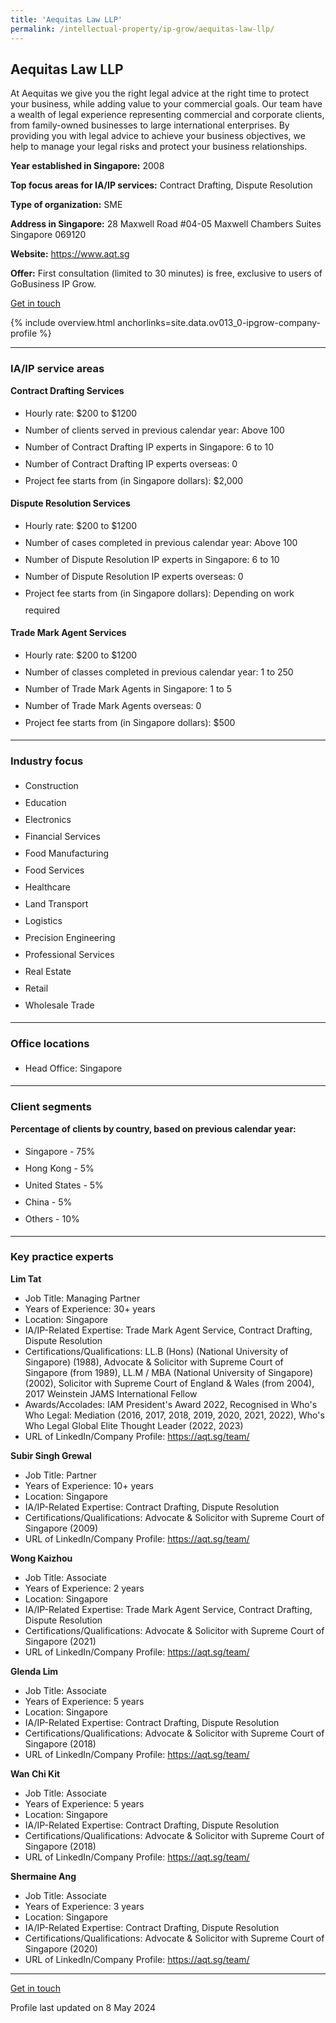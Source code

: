 ```yaml
---
title: 'Aequitas Law LLP'
permalink: /intellectual-property/ip-grow/aequitas-law-llp/
---
```


## Aequitas Law LLP

At Aequitas we give you the right legal advice at the right time to protect your business, while adding value to your commercial goals. Our team have a wealth of legal experience representing commercial and corporate clients, from family-owned businesses to large international enterprises. By providing you with legal advice to achieve your business objectives, we help to manage your legal risks and protect your business relationships.

<b>Year established in Singapore:</b> 2008

<b>Top focus areas for IA/IP services:</b> Contract Drafting, Dispute Resolution

<b>Type of organization:</b> SME

<b>Address in Singapore:</b> 28 Maxwell Road #04-05 Maxwell Chambers Suites Singapore 069120

<b>Website:</b> <a href='https://www.aqt.sg'>https://www.aqt.sg</a>

<b>Offer:</b> First consultation (limited to 30 minutes) is free, exclusive to users of GoBusiness IP Grow.

<a class='btn' href='https://form.gov.sg/67cf9cfa28c24ee0476471b2' target='_blank' rel='noopener'>Get in touch</a>

{% include overview.html anchorlinks=site.data.ov013_0-ipgrow-company-profile %}

---
<a name='ip-related-service-areas'></a>
### IA/IP service areas

**Contract Drafting Services**

<ul>
<li style='line-height: 27px; margin: 0px 0px !important'>Hourly rate:  $200 to $1200</li>
<li style='line-height: 27px; margin: 0px 0px !important'>Number of clients served in previous calendar year: Above 100</li>
<li style='line-height: 27px; margin: 0px 0px !important'>Number of Contract Drafting IP experts in Singapore: 6 to 10</li>
<li style='line-height: 27px; margin: 0px 0px !important'>Number of Contract Drafting IP experts overseas: 0</li>
<li style='line-height: 27px; margin: 0px 0px !important'>Project fee starts from (in Singapore dollars): $2,000</li>
</ul>

**Dispute Resolution Services**

<ul>
<li style='line-height: 27px; margin: 0px 0px !important'>Hourly rate:  $200 to $1200</li>
<li style='line-height: 27px; margin: 0px 0px !important'>Number of cases completed in previous calendar year: Above 100</li>
<li style='line-height: 27px; margin: 0px 0px !important'>Number of Dispute Resolution IP experts in Singapore: 6 to 10</li>
<li style='line-height: 27px; margin: 0px 0px !important'>Number of Dispute Resolution IP experts overseas: 0</li>
<li style='line-height: 27px; margin: 0px 0px !important'>Project fee starts from (in Singapore dollars):  Depending on work required</li>
</ul>

**Trade Mark Agent Services**

<ul>
<li style='line-height: 27px; margin: 0px 0px !important'>Hourly rate:  $200 to $1200</li>
<li style='line-height: 27px; margin: 0px 0px !important'>Number of classes completed in previous calendar year: 1 to 250</li>
<li style='line-height: 27px; margin: 0px 0px !important'>Number of Trade Mark Agents in Singapore: 1 to 5</li>
<li style='line-height: 27px; margin: 0px 0px !important'>Number of Trade Mark Agents overseas: 0</li>
<li style='line-height: 27px; margin: 0px 0px !important'>Project fee starts from (in Singapore dollars):  $500</li>
</ul>

---
<a name='industry-focus'></a>
### Industry focus

<ul><li style='line-height: 27px; margin: 0px 0px !important'> Construction </li><li style='line-height: 27px; margin: 0px 0px !important'>Education </li><li style='line-height: 27px; margin: 0px 0px !important'>Electronics </li><li style='line-height: 27px; margin: 0px 0px !important'>Financial Services </li><li style='line-height: 27px; margin: 0px 0px !important'>Food Manufacturing </li><li style='line-height: 27px; margin: 0px 0px !important'>Food Services </li><li style='line-height: 27px; margin: 0px 0px !important'>Healthcare </li><li style='line-height: 27px; margin: 0px 0px !important'>Land Transport </li><li style='line-height: 27px; margin: 0px 0px !important'>Logistics </li><li style='line-height: 27px; margin: 0px 0px !important'>Precision Engineering </li><li style='line-height: 27px; margin: 0px 0px !important'>Professional Services </li><li style='line-height: 27px; margin: 0px 0px !important'>Real Estate </li><li style='line-height: 27px; margin: 0px 0px !important'>Retail </li><li style='line-height: 27px; margin: 0px 0px !important'>Wholesale Trade</li></ul>

---
<a name='office-locations'></a>
### Office locations

<ul><li style='line-height: 27px; margin: 0px 0px !important'> Head Office: Singapore</li></ul>

---
<a name='client-segments'></a>
### Client segments

**Percentage of clients by country, based on previous calendar year:**

<ul><li style='line-height: 27px; margin: 0px 0px !important'> Singapore - 75%</li><li style='line-height: 27px; margin: 0px 0px !important'>Hong Kong - 5%</li><li style='line-height: 27px; margin: 0px 0px !important'>United States - 5%</li><li style='line-height: 27px; margin: 0px 0px !important'>China - 5%</li><li style='line-height: 27px; margin: 0px 0px !important'>Others - 10%</li></ul>

---
<a name='key-practice-experts'></a>
### Key practice experts

**Lim Tat**

- Job Title: Managing Partner
- Years of Experience: 30+ years
- Location: Singapore
- IA/IP-Related Expertise: Trade Mark Agent Service, Contract Drafting, Dispute Resolution
- Certifications/Qualifications: LL.B (Hons) (National University of Singapore) (1988), Advocate & Solicitor with Supreme Court of Singapore (from 1989), LL.M / MBA (National University of Singapore) (2002), Solicitor with Supreme Court of England & Wales (from 2004), 2017 Weinstein JAMS International Fellow
- Awards/Accolades: IAM President's Award 2022, Recognised in Who's Who Legal: Mediation (2016, 2017, 2018, 2019, 2020, 2021, 2022), Who's Who Legal Global Elite Thought Leader (2022, 2023)
- URL of LinkedIn/Company Profile: <a href="https://aqt.sg/team/" target="_blank" rel="noopener">https://aqt.sg/team/</a>

**Subir Singh Grewal**

- Job Title: Partner
- Years of Experience: 10+ years
- Location: Singapore
- IA/IP-Related Expertise: Contract Drafting, Dispute Resolution
- Certifications/Qualifications: Advocate & Solicitor with Supreme Court of Singapore (2009)
- URL of LinkedIn/Company Profile: <a href="https://aqt.sg/team/" target="_blank" rel="noopener">https://aqt.sg/team/</a>


**Wong Kaizhou**

- Job Title: Associate
- Years of Experience: 2 years
- Location: Singapore
- IA/IP-Related Expertise: Trade Mark Agent Service, Contract Drafting, Dispute Resolution
- Certifications/Qualifications: Advocate & Solicitor with Supreme Court of Singapore (2021)
- URL of LinkedIn/Company Profile: <a href="https://aqt.sg/team/" target="_blank" rel="noopener">https://aqt.sg/team/</a>

**Glenda Lim**

- Job Title: Associate
- Years of Experience: 5 years
- Location: Singapore
- IA/IP-Related Expertise: Contract Drafting, Dispute Resolution
- Certifications/Qualifications: Advocate & Solicitor with Supreme Court of Singapore (2018)
- URL of LinkedIn/Company Profile: <a href="https://aqt.sg/team/" target="_blank" rel="noopener">https://aqt.sg/team/</a>

**Wan Chi Kit**

- Job Title: Associate
- Years of Experience: 5 years
- Location: Singapore
- IA/IP-Related Expertise: Contract Drafting, Dispute Resolution
- Certifications/Qualifications: Advocate & Solicitor with Supreme Court of Singapore (2018)
- URL of LinkedIn/Company Profile: <a href="https://aqt.sg/team/" target="_blank" rel="noopener">https://aqt.sg/team/</a>

**Shermaine Ang**

- Job Title: Associate
- Years of Experience: 3 years
- Location: Singapore
- IA/IP-Related Expertise: Contract Drafting, Dispute Resolution
- Certifications/Qualifications: Advocate & Solicitor with Supreme Court of Singapore (2020)
- URL of LinkedIn/Company Profile: <a href="https://aqt.sg/team/" target="_blank" rel="noopener">https://aqt.sg/team/</a>

---
<p>
<a class='btn' href='https://form.gov.sg/67cf9cfa28c24ee0476471b2' target='_blank' rel='noopener'>Get in touch</a>
</p>
Profile last updated on 8 May 2024
